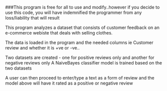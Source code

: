###This program is free for all to use and modify..however if you decide to use this code, you will have indemnified the programmer from any loss/liability that will result

This program analyzes a dataset that consists of customer feedback on an e-commerce webiste that deals with selling clothes.

The data is loaded in the program and the needed columns ie Customer review and whether it is +ve or -ve..

Two datasets are created - one for positive reviews only and another for negative reviews only
A NaiveBayes classifier model is trained based on the two datasets

A user can then proceed to enter/type a text as a form of review and the model above will have it rated as a positive or negative review
